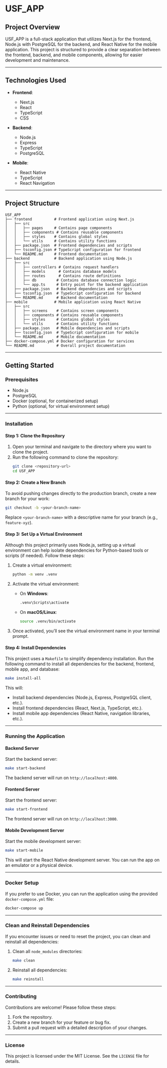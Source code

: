 # USF_APP

## Project Overview
USF_APP is a full-stack application that utilizes Next.js for the frontend, Node.js with PostgreSQL for the backend, and React Native for the mobile application. This project is structured to provide a clear separation between the frontend, backend, and mobile components, allowing for easier development and maintenance.

---

## Technologies Used
- **Frontend**: 
  - Next.js
  - React
  - TypeScript
  - CSS

- **Backend**: 
  - Node.js
  - Express
  - TypeScript
  - PostgreSQL

- **Mobile**:
  - React Native
  - TypeScript
  - React Navigation

---

## Project Structure
```
USF_APP
├── frontend          # Frontend application using Next.js
│   ├── src
│   │   ├── pages     # Contains page components
│   │   ├── components # Contains reusable components
│   │   ├── styles    # Contains global styles
│   │   └── utils     # Contains utility functions
│   ├── package.json  # Frontend dependencies and scripts
│   ├── tsconfig.json # TypeScript configuration for frontend
│   └── README.md     # Frontend documentation
├── backend           # Backend application using Node.js
│   ├── src
│   │   ├── controllers # Contains request handlers
│   │   ├── models      # Contains database models
│   │   ├── routes      # Contains route definitions
│   │   ├── db         # Contains database connection logic
│   │   └── app.ts     # Entry point for the backend application
│   ├── package.json   # Backend dependencies and scripts
│   ├── tsconfig.json  # TypeScript configuration for backend
│   └── README.md      # Backend documentation
├── mobile            # Mobile application using React Native
│   ├── src
│   │   ├── screens    # Contains screen components
│   │   ├── components # Contains reusable components
│   │   ├── styles     # Contains global styles
│   │   └── utils      # Contains utility functions
│   ├── package.json   # Mobile dependencies and scripts
│   ├── tsconfig.json  # TypeScript configuration for mobile
│   └── README.md      # Mobile documentation
├── docker-compose.yml # Docker configuration for services
└── README.md          # Overall project documentation
```

---

## Getting Started

### Prerequisites
- Node.js
- PostgreSQL
- Docker (optional, for containerized setup)
- Python (optional, for virtual environment setup)

---

### Installation

#### **Step 1: Clone the Repository**
1. Open your terminal and navigate to the directory where you want to clone the project.
2. Run the following command to clone the repository:
   ```bash
   git clone <repository-url>
   cd USF_APP
   ```

#### **Step 2: Create a New Branch**
To avoid pushing changes directly to the production branch, create a new branch for your work:
```bash
git checkout -b <your-branch-name>
```
Replace `<your-branch-name>` with a descriptive name for your branch (e.g., `feature-xyz`).

#### **Step 3: Set Up a Virtual Environment**
Although this project primarily uses Node.js, setting up a virtual environment can help isolate dependencies for Python-based tools or scripts (if needed). Follow these steps:

1. Create a virtual environment:
   ```bash
   python -m venv .venv
   ```

2. Activate the virtual environment:
   - On **Windows**:
     ```bash
     .venv\Scripts\activate
     ```
   - On **macOS/Linux**:
     ```bash
     source .venv/bin/activate
     ```

3. Once activated, you’ll see the virtual environment name in your terminal prompt.

#### **Step 4: Install Dependencies**
This project uses a `Makefile` to simplify dependency installation. Run the following command to install all dependencies for the backend, frontend, mobile app, and database:

```bash
make install-all
```

This will:
- Install backend dependencies (Node.js, Express, PostgreSQL client, etc.).
- Install frontend dependencies (React, Next.js, TypeScript, etc.).
- Install mobile app dependencies (React Native, navigation libraries, etc.).

---

### Running the Application

#### **Backend Server**
Start the backend server:
```bash
make start-backend
```
The backend server will run on `http://localhost:4000`.

#### **Frontend Server**
Start the frontend server:
```bash
make start-frontend
```
The frontend server will run on `http://localhost:3000`.

#### **Mobile Development Server**
Start the mobile development server:
```bash
make start-mobile
```
This will start the React Native development server. You can run the app on an emulator or a physical device.

---

### Docker Setup
If you prefer to use Docker, you can run the application using the provided `docker-compose.yml` file:
```bash
docker-compose up
```

---

### Clean and Reinstall Dependencies
If you encounter issues or need to reset the project, you can clean and reinstall all dependencies:

1. Clean all `node_modules` directories:
   ```bash
   make clean
   ```

2. Reinstall all dependencies:
   ```bash
   make reinstall
   ```

---

### Contributing
Contributions are welcome! Please follow these steps:
1. Fork the repository.
2. Create a new branch for your feature or bug fix.
3. Submit a pull request with a detailed description of your changes.

---

### License
This project is licensed under the MIT License. See the `LICENSE` file for details.